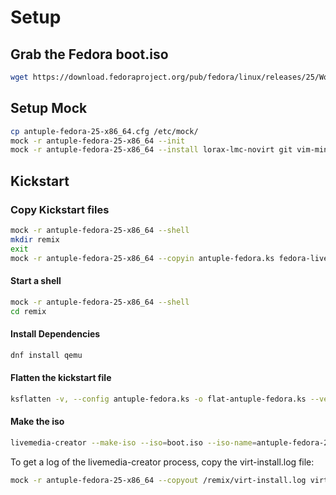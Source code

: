 # Setup

## Grab the Fedora boot.iso
```sh
wget https://download.fedoraproject.org/pub/fedora/linux/releases/25/Workstation/x86_64/os/images/boot.iso
```

## Setup Mock
```sh
cp antuple-fedora-25-x86_64.cfg /etc/mock/
mock -r antuple-fedora-25-x86_64 --init
mock -r antuple-fedora-25-x86_64 --install lorax-lmc-novirt git vim-minimal pykickstart qemu
```

## Kickstart

### Copy Kickstart files
```sh
mock -r antuple-fedora-25-x86_64 --shell
mkdir remix
exit
mock -r antuple-fedora-25-x86_64 --copyin antuple-fedora.ks fedora-live-base.ks fedora-repo.ks fedora-repo-not-rawhide.ks boot.iso remix/
```

#### Start a shell
```sh
mock -r antuple-fedora-25-x86_64 --shell
cd remix
```

#### Install Dependencies
```sh
dnf install qemu
```

#### Flatten the kickstart file
```sh
ksflatten -v, --config antuple-fedora.ks -o flat-antuple-fedora.ks --version F25
```

#### Make the iso
```sh
livemedia-creator --make-iso --iso=boot.iso --iso-name=antuple-fedora-25-x86_64-v1.iso --ks=flat-antuple-fedora.ks
```

To get a log of the livemedia-creator process, copy the virt-install.log file:
```sh
mock -r antuple-fedora-25-x86_64 --copyout /remix/virt-install.log virt-install.log
```

